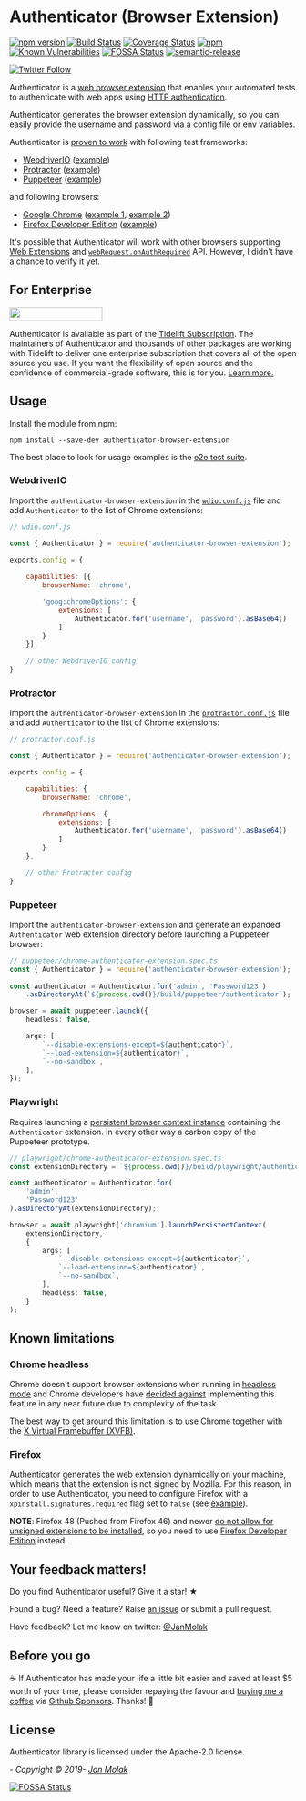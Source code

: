 # Authenticator (Browser Extension)

[![npm version](https://badge.fury.io/js/authenticator-browser-extension.svg)](https://badge.fury.io/js/authenticator-browser-extension)
[![Build Status](https://github.com/jan-molak/authenticator-browser-extension/workflows/build/badge.svg)](https://github.com/jan-molak/authenticator-browser-extension/actions)
[![Coverage Status](https://coveralls.io/repos/github/jan-molak/authenticator-browser-extension/badge.svg)](https://coveralls.io/github/jan-molak/authenticator-browser-extension)
[![npm](https://img.shields.io/npm/dm/authenticator-browser-extension.svg)](https://npm-stat.com/charts.html?package=authenticator-browser-extension)
[![Known Vulnerabilities](https://snyk.io/test/github/jan-molak/authenticator-browser-extension/badge.svg)](https://snyk.io/test/github/jan-molak/authenticator-browser-extension)
[![FOSSA Status](https://app.fossa.io/api/projects/git%2Bgithub.com%2Fjan-molak%2Fauthenticator-browser-extension.svg?type=shield)](https://app.fossa.io/projects/git%2Bgithub.com%2Fjan-molak%2Fauthenticator-browser-extension?ref=badge_shield)
[![semantic-release](https://img.shields.io/badge/%20%20%F0%9F%93%A6%F0%9F%9A%80-semantic--release-e10079.svg)](https://github.com/semantic-release/semantic-release)

[![Twitter Follow](https://img.shields.io/twitter/follow/JanMolak?style=social)](https://twitter.com/JanMolak)

Authenticator is a [web browser extension](https://developer.mozilla.org/en-US/docs/Mozilla/Add-ons/WebExtensions)
that enables your automated tests to authenticate with web apps using [HTTP authentication](https://developer.mozilla.org/en-US/docs/Web/HTTP/Authentication).

Authenticator generates the browser extension dynamically, so you can easily provide the username and password
via a config file or env variables.

Authenticator is [proven to work](https://github.com/jan-molak/authenticator-browser-extension/tree/master/e2e) with following test frameworks:
- [WebdriverIO](https://webdriver.io/) ([example](https://github.com/jan-molak/authenticator-browser-extension/tree/master/e2e/webdriverio))
- [Protractor](https://www.protractortest.org/#/) ([example](https://github.com/jan-molak/authenticator-browser-extension/tree/master/e2e/protractor))
- [Puppeteer](https://github.com/puppeteer/puppeteer) ([example](https://github.com/jan-molak/authenticator-browser-extension/tree/master/e2e/puppeteer))

and following browsers:
- [Google Chrome](https://www.google.co.uk/chrome/) ([example 1](https://github.com/jan-molak/authenticator-browser-extension/tree/master/e2e/protractor), [example 2](https://github.com/jan-molak/authenticator-browser-extension/tree/master/e2e/webdriverio))
- [Firefox Developer Edition](https://www.mozilla.org/en-GB/firefox/developer/) ([example](https://github.com/jan-molak/authenticator-browser-extension/tree/master/e2e/webdriverio))

It's possible that Authenticator will work with other browsers supporting [Web Extensions](https://developer.mozilla.org/en-US/docs/Mozilla/Add-ons/WebExtensions) and [`webRequest.onAuthRequired`](https://developer.mozilla.org/en-US/docs/Mozilla/Add-ons/WebExtensions/API/webRequest/onAuthRequired) API. However, I didn't have a chance to verify it yet. 

## For Enterprise

<a href="https://tidelift.com/subscription/pkg/npm-authenticator-browser-extension?utm_source=npm-authenticator-browser-extension&utm_medium=referral&utm_campaign=enterprise&utm_term=repo" target="_blank"><img width="163" height="24" src="https://cdn2.hubspot.net/hubfs/4008838/website/logos/logos_for_download/Tidelift_primary-logo.png" class="tidelift-logo" /></a>

Authenticator is available as part of the [Tidelift Subscription](https://tidelift.com/subscription/pkg/npm-authenticator-browser-extension?utm_source=npm-authenticator-browser-extension&utm_medium=referral&utm_campaign=enterprise&utm_term=repo). The maintainers of Authenticator and thousands of other packages are working with Tidelift to deliver one enterprise subscription that covers all of the open source you use. If you want the flexibility of open source and the confidence of commercial-grade software, this is for you. [Learn more.](https://tidelift.com/subscription/pkg/npm-authenticator-browser-extension?utm_source=npm-authenticator-browser-extension&utm_medium=referral&utm_campaign=enterprise&utm_term=repo)

## Usage

Install the module from npm:

```
npm install --save-dev authenticator-browser-extension
```

The best place to look for usage examples is the [e2e test suite](https://github.com/jan-molak/authenticator-browser-extension/tree/master/e2e).

### WebdriverIO

Import the `authenticator-browser-extension` in the [`wdio.conf.js`](https://webdriver.io/docs/options.html) file and add `Authenticator` to the list of Chrome extensions:

```javascript
// wdio.conf.js

const { Authenticator } = require('authenticator-browser-extension');

exports.config = {
    
    capabilities: [{
        browserName: 'chrome',

        'goog:chromeOptions': {
            extensions: [
                Authenticator.for('username', 'password').asBase64()
            ]
        }
    }],
    
    // other WebdriverIO config
}
```

### Protractor

Import the `authenticator-browser-extension` in the [`protractor.conf.js`](https://www.protractortest.org/#/api-overview#example-config-file) file and add `Authenticator` to the list of Chrome extensions:

```javascript
// protractor.conf.js

const { Authenticator } = require('authenticator-browser-extension');

exports.config = {

    capabilities: {
        browserName: 'chrome',

        chromeOptions: {
            extensions: [
                Authenticator.for('username', 'password').asBase64()
            ]
        }
    },

    // other Protractor config
}
```

### Puppeteer

Import the `authenticator-browser-extension` and generate an expanded `Authenticator` web extension directory before launching a Puppeteer browser:

```typescript
// puppeteer/chrome-authenticator-extension.spec.ts
const { Authenticator } = require('authenticator-browser-extension');
 
const authenticator = Authenticator.for('admin', 'Password123')
    .asDirectoryAt(`${process.cwd()}/build/puppeteer/authenticator`);

browser = await puppeteer.launch({
    headless: false,

    args: [
        `--disable-extensions-except=${authenticator}`,
        `--load-extension=${authenticator}`,
        `--no-sandbox`,
    ],
});
```

### Playwright

Requires launching a [persistent browser context instance](https://playwright.dev/docs/api/class-browsertype?_highlight=persistent#browsertypelaunchpersistentcontextuserdatadir-options) containing the `Authenticator` extension. In every other way a carbon copy of the Puppeteer prototype.  

```typescript
// playwright/chrome-authenticator-extension.spec.ts
const extensionDirectory = `${process.cwd()}/build/playwright/authenticator`;

const authenticator = Authenticator.for(
    'admin',
    'Password123'
).asDirectoryAt(extensionDirectory);

browser = await playwright['chromium'].launchPersistentContext(
    extensionDirectory,
    {
        args: [
            `--disable-extensions-except=${authenticator}`,
            `--load-extension=${authenticator}`,
            `--no-sandbox`,
        ],
        headless: false,
    }
);
```

## Known limitations

### Chrome headless

Chrome doesn't support browser extensions when running in [headless mode](https://developers.google.com/web/updates/2017/04/headless-chrome) and Chrome developers have [decided against](https://bugs.chromium.org/p/chromium/issues/detail?id=706008#c5) implementing this feature in any near future due to complexity of the task.

The best way to get around this limitation is to use Chrome together with
the [X Virtual Framebuffer (XVFB)](https://en.wikipedia.org/wiki/Xvfb).

### Firefox

Authenticator generates the web extension dynamically on your machine, which means that the extension is not signed by Mozilla. For this reason, in order to use Authenticator, you need to configure Firefox with a `xpinstall.signatures.required` flag set to `false` (see [example](https://github.com/jan-molak/authenticator-browser-extension/tree/master/e2e/webdriverio)).

**NOTE**: Firefox 48 (Pushed from Firefox 46) and newer [do not allow for unsigned extensions to be installed](https://wiki.mozilla.org/Add-ons/Extension_Signing#Timeline), so you need to use [Firefox Developer Edition](https://www.mozilla.org/en-GB/firefox/developer/) instead.

## Your feedback matters!

Do you find Authenticator useful? Give it a star! ★

Found a bug? Need a feature? Raise [an issue](https://github.com/jan-molak/authenticator-browser-extension/issues?q=is%3Aopen) or submit a pull request.

Have feedback? Let me know on twitter: [@JanMolak](https://twitter.com/JanMolak)

## Before you go

☕ If Authenticator has made your life a little bit easier and saved at least $5 worth of your time,
please consider repaying the favour and [buying me a coffee](https://github.com/sponsors/jan-molak) via [Github Sponsors](https://github.com/sponsors/jan-molak). Thanks! 🙏

## License
Authenticator library is licensed under the Apache-2.0 license.

_- Copyright &copy; 2019- [Jan Molak](https://janmolak.com)_


[![FOSSA Status](https://app.fossa.io/api/projects/git%2Bgithub.com%2Fjan-molak%2Fauthenticator-browser-extension.svg?type=large)](https://app.fossa.io/projects/git%2Bgithub.com%2Fjan-molak%2Fauthenticator-browser-extension?ref=badge_large)
